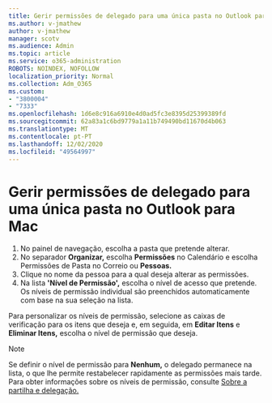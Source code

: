 ```yaml
---
title: Gerir permissões de delegado para uma única pasta no Outlook para Mac
ms.author: v-jmathew
author: v-jmathew
manager: scotv
ms.audience: Admin
ms.topic: article
ms.service: o365-administration
ROBOTS: NOINDEX, NOFOLLOW
localization_priority: Normal
ms.collection: Adm_O365
ms.custom:
- "3800004"
- "7333"
ms.openlocfilehash: 1d6e8c916a6910e4d0ad5fc3e8395d25399389fd
ms.sourcegitcommit: 62a83a1c6bd9779a1a11b749490bd11670d4b063
ms.translationtype: MT
ms.contentlocale: pt-PT
ms.lasthandoff: 12/02/2020
ms.locfileid: "49564997"
---
```

# <a name="manage-delegate-permissions-for-a-single-folder-in-outlook-for-mac"></a>Gerir permissões de delegado para uma única pasta no Outlook para Mac

1. No painel de navegação, escolha a pasta que pretende alterar.
2. No separador **Organizar,** escolha **Permissões** no Calendário e escolha Permissões de Pasta no Correio ou **Pessoas.**
3. Clique no nome da pessoa para a qual deseja alterar as permissões.
4. Na lista **'Nível de Permissão',** escolha o nível de acesso que pretende. Os níveis de permissão individual são preenchidos automaticamente com base na sua seleção na lista.

Para personalizar os níveis de permissão, selecione as caixas de verificação para os itens que deseja e, em seguida, em **Editar Itens** e **Eliminar Itens,** escolha o nível de permissão que deseja.

> [!NOTE]
> Se definir o nível de permissão para **Nenhum,** o delegado permanece na lista, o que lhe permite restabelecer rapidamente as permissões mais tarde. Para obter informações sobre os níveis de permissão, consulte [Sobre a partilha e delegação.](https://support.microsoft.com/office/options-for-sharing-and-delegating-folders-in-outlook-for-mac-480d8054-68ce-4150-ba1e-b9b7f2fc4ce5)
